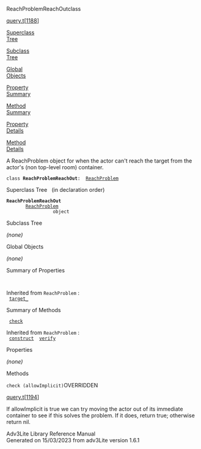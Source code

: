 <span class="title">ReachProblemReachOut</span><span class="type">class</span>

[query.t](../file/query.t.html)\[[1188](../source/query.t.html#1188)\]

[Superclass  
Tree](#_SuperClassTree_)

[Subclass  
Tree](#_SubClassTree_)

[Global  
Objects](#_ObjectSummary_)

[Property  
Summary](#_PropSummary_)

[Method  
Summary](#_MethodSummary_)

[Property  
Details](#_Properties_)

[Method  
Details](#_Methods_)

<div class="fdesc">

A ReachProblem object for when the actor can't reach the target from the
actor's (non top-level room) container.

`class `**`ReachProblemReachOut`**` :   `[`ReachProblem`](../object/ReachProblem.html)

</div>

<span id="_SuperClassTree_"></span>

<div class="mjhd">

<span class="hdln">Superclass Tree</span>   (in declaration order)

</div>

**`ReachProblemReachOut`**  
`         `[`ReachProblem`](../object/ReachProblem.html)  
`                 object`  
<span id="_SubClassTree_"></span>

<div class="mjhd">

<span class="hdln">Subclass Tree</span>  

</div>

*(none)* <span id="_ObjectSummary_"></span>

<div class="mjhd">

<span class="hdln">Global Objects</span>  

</div>

*(none)* <span id="_PropSummary_"></span>

<div class="mjhd">

<span class="hdln">Summary of Properties</span>  

</div>

` `

Inherited from `ReachProblem` :  
` `[`target_`](../object/ReachProblem.html#target_)`  `

<span id="_MethodSummary_"></span>

<div class="mjhd">

<span class="hdln">Summary of Methods</span>  

</div>

` `[`check`](#check)`  `

Inherited from `ReachProblem` :  
` `[`construct`](../object/ReachProblem.html#construct)`  `[`verify`](../object/ReachProblem.html#verify)`  `

<span id="_Properties_"></span>

<div class="mjhd">

<span class="hdln">Properties</span>  

</div>

*(none)* <span id="_Methods_"></span>

<div class="mjhd">

<span class="hdln">Methods</span>  

</div>

<span id="check"></span>

`check (allowImplicit)`<span class="rem">OVERRIDDEN</span>

[query.t](../file/query.t.html)\[[1194](../source/query.t.html#1194)\]

<div class="desc">

If allowImplicit is true we can try moving the actor out of its
immediate container to see if this solves the problem. If it does,
return true; otherwise return nil.

</div>

<div class="ftr">

Adv3Lite Library Reference Manual  
Generated on 15/03/2023 from adv3Lite version 1.6.1

</div>
